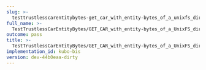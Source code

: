 ```yaml
---
slug: >-
  testtrustlesscarentitybytes-get_car_with_entity-bytes_of_a_unixfs_directory_(accept_header)-body
full_name: >-
  TestTrustlessCarEntityBytes/GET_CAR_with_entity-bytes_of_a_UnixFS_directory_(Accept_Header)/Body
outcome: pass
title: >-
  TestTrustlessCarEntityBytes/GET_CAR_with_entity-bytes_of_a_UnixFS_directory_(Accept_Header)/Body
implementation_id: kubo-bis
version: dev-44b0eaa-dirty
---
```


